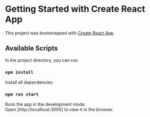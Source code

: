 # Getting Started with Create React App

This project was bootstrapped with [Create React App](https://github.com/facebook/create-react-app).

## Available Scripts

In the project directory, you can run:

### `npm install`
install all dependencies
 
### `npm run start`

Runs the app in the development mode.\
Open [http://localhost:3000] to view it in the browser.

